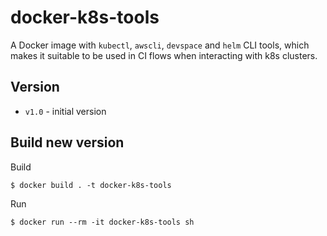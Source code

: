 # docker-k8s-tools

A Docker image with `kubectl`, `awscli`, `devspace` and `helm` CLI tools, which makes it
suitable to be used in CI flows when interacting with k8s clusters.

## Version

- `v1.0` - initial version 

## Build new version

Build

```
$ docker build . -t docker-k8s-tools
```

Run 

```
$ docker run --rm -it docker-k8s-tools sh
```